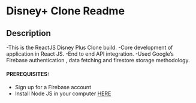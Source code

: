 # Disney+ Clone Readme

## Description
-This is the ReactJS Disney Plus Clone build.
-Core development of application in React JS.
-End to end API integration.
-Used Google’s Firebase authentication , data fetching and firestore storage methodology.

#### PREREQUISITES:
- Sign up for a Firebase account
- Install Node JS in your computer <a href='https://nodejs.org/en/'>HERE</a>
